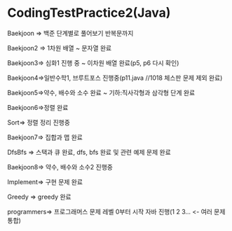 # CodingTestPractice2(Java)

Baekjoon => 백준 단계별로 풀어보기 반복문까지

Baekjoon2 => 1차원 배열 ~ 문자열 완료


Baekjoon3=> 심화1 진행 중 ~ 이차원 배열 완료(p5, p6 다시 확인)


Baekjoon4=>일반수학1, 브루트포스 진행중(p11.java //1018 체스판 문제 제외 완료)


Baekjoon5=>약수, 배수와 소수 완료 ~ 기하:직사각형과 삼각형 단계 완료


Baekjoon6=>정렬 완료


Sort=> 정렬 정리 진행중


Baekjoon7=> 집합과 맵 완료

DfsBfs => 스택과 큐 완료, dfs, bfs 완료 및 관련 예제 문제 완료



Baekjoon8=> 약수, 배수와 소수2 진행중

Implement=> 구현 문제 완료

Greedy => greedy 완료

programmers=> 프로그래머스 문제 레벨 0부터 시작 자바 진행(1 2 3... <- 여러 문제 통합)
